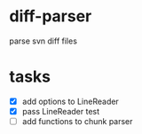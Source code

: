 # diff-parser
parse svn diff files

# tasks
- [x] add options to LineReader
- [x] pass LineReader test
- [ ] add functions to chunk parser